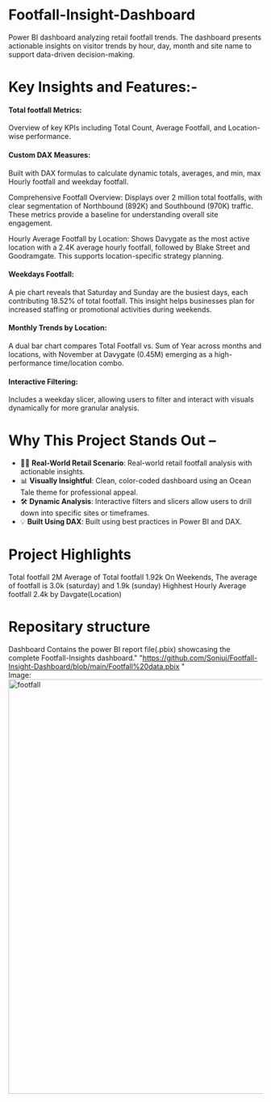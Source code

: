 # Footfall-Insight-Dashboard
Power BI dashboard analyzing retail footfall trends. The dashboard presents actionable insights on visitor trends by hour, day, month and site name to support data-driven decision-making. 
# Key Insights and Features:-
#### Total footfall Metrics:  
Overview of key KPIs including Total Count, Average Footfall, and Location-wise performance. 

#### Custom DAX Measures:  
Built with DAX formulas to calculate dynamic totals, averages, and min, max Hourly footfall and weekday footfall. 

Comprehensive Footfall Overview: Displays over 2 million total footfalls, with clear segmentation of Northbound (892K) and Southbound (970K) traffic. These metrics provide a baseline for understanding overall site engagement. 

Hourly Average Footfall by Location: Shows Davygate as the most active location with a 2.4K average hourly footfall, followed by Blake Street and Goodramgate. This supports location-specific strategy planning. 

#### Weekdays Footfall:
A pie chart reveals that Saturday and Sunday are the busiest days, each contributing 18.52% of total footfall. This insight helps businesses plan for increased staffing or promotional activities during weekends. 

#### Monthly Trends by Location: 
A dual bar chart compares Total Footfall vs. Sum of Year across months and locations, with November at Davygate (0.45M) emerging as a high-performance time/location combo. 

#### Interactive Filtering: 
Includes a weekday slicer, allowing users to filter and interact with visuals dynamically for more granular analysis. 

# Why This Project Stands Out – 

- 🧍‍♂️ **Real-World Retail Scenario**: Real-world retail footfall analysis with actionable insights.  
- 📊 **Visually Insightful**: Clean, color-coded dashboard using an Ocean Tale theme for professional appeal.  
- 🛠️ **Dynamic Analysis**: Interactive filters and slicers allow users to drill down into specific sites or timeframes.  
- 💡 **Built Using DAX**: Built using best practices in Power BI and DAX.

# Project Highlights
Total footfall 2M
Average of Total footfall 1.92k
On Weekends, The average of footfall is 3.0k (saturday) and 1.9k (sunday) 
Highhest Hourly Average footfall 2.4k by Davgate(Location)

 # Repositary structure 
 Dashboard Contains the power BI report file(.pbix) showcasing the complete Footfall-Insights dashboard."  "https://github.com/Soniuj/Footfall-Insight-Dashboard/blob/main/Footfall%20data.pbix "<br>
 Image: <img width="1456" height="821" alt="footfall" src="https://github.com/user-attachments/assets/877cc293-7340-4bcf-b8a5-4f22ee254ea2" />

 

 
